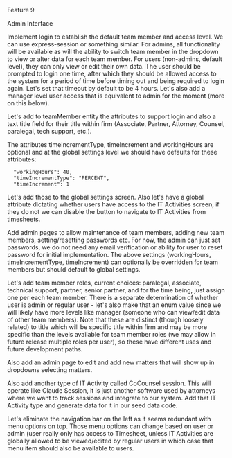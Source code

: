 Feature 9 

Admin Interface

Implement login to establish the default team member and access level.  We can use express-session or something similar.  For admins, all functionality will be available as will the ability to switch team member in the dropdown to view or alter data for each team member.  For users (non-admins, default level), they can only view or edit their own data.  The user should be prompted to login one time, after which they should be allowed access to the system for a period of time before timing out and being required to login again.  Let's set that timeout by default to be 4 hours.  Let's also add a manager level user access that is equivalent to admin for the moment (more on this below).

Let's add to teamMember entity the attributes to support login and also a text title field for their title within firm (Associate, Partner, Attorney, Counsel, paralegal, tech support, etc.).  

The attributes timeIncrementType, timeIncrement and workingHours are optional and at the global settings level we should have defaults for these attributes:

      "workingHours": 40,
      "timeIncrementType": "PERCENT",
      "timeIncrement": 1

Let's add those to the global settings screen.  Also let's have a global attribute dictating whether users have access to the IT Activities screen, if they do not we can disable the button to navigate to IT Activities from timesheets.

Add admin pages to allow maintenance of team members, adding new team members, setting/resetting passwords etc.  For now, the admin can just set passwords, we do not need any email verification or ability for user to reset password for initial implementation.  The above settings (workingHours, timeIncrementType, timeIncrement) can optionally be overridden for team members but should default to global settings.

Let's add team member roles, current choices: paralegal, associate, technical support, partner, senior partner, and for the time being, just assign one per each team member.  There is a separate determination of whether user is admin or regular user - let's also make that an enum value since we will likely have more levels like manager (someone who can view/edit data of other team members).  Note that these are distinct (though loosely related) to title which will be specific title within firm and may be more specific than the levels available for team member roles (we may allow in future release multiple roles per user), so these have different uses and future development paths.

Also add an admin page to edit and add new matters that will show up in dropdowns selecting matters.

Also add another type of IT Activity called CoCounsel session.  This will operate like Claude Session, it is just another software used by attorneys where we want to track sessions and integrate to our system.  Add that IT Activity type and generate data for it in our seed data code.

Let's eliminate the navigation bar on the left as it seems redundant with menu options on top.  Those menu options can change based on user or admin (user really only has access to Timesheet, unless IT Activities are globally allowed to be viewed/edited by regular users in which case that menu item should also be available to users.





